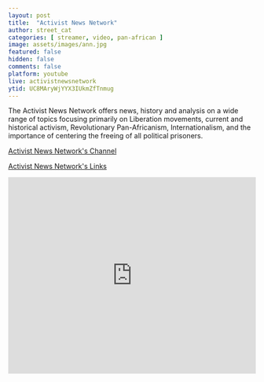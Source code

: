 ```yaml
---
layout: post
title:  "Activist News Network"
author: street_cat
categories: [ streamer, video, pan-african ]
image: assets/images/ann.jpg
featured: false
hidden: false
comments: false
platform: youtube
live: activistnewsnetwork
ytid: UC8MAryWjYYX3IUkmZfTnmug
---
```


The Activist News Network offers news, history and analysis on a wide range of topics focusing primarily on Liberation movements, current and historical activism, Revolutionary Pan-Africanism, Internationalism, and the importance of centering the freeing of all political prisoners.

<a href="https://www.youtube.com/@activistnewsnetwork">Activist News Network's Channel</a>

<a href="https://linktr.ee/activistnewsnetwork">Activist News Network's Links</a>

<iframe 
width="100%" height="400" 
src="https://www.youtube.com/embed/+lastest?list=PLuUV1jwfhuKmERd0HjCltqiJhu2yHCxEk" 
title="YouTube video player" 
frameborder="0" 
allow="autoplay; encrypted-media; picture-in-picture; web-share"
referrerpolicy="strict-origin-when-cross-origin" 
allowfullscreen>
</iframe>

